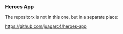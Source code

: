 ### Heroes App

The repositorx is not in this one, but in a separate place:

https://github.com/juagarc4/heroes-app
